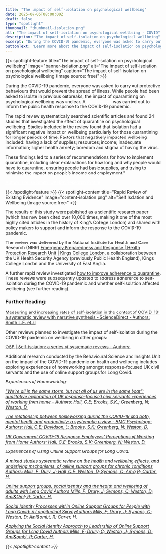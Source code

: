 ```yaml
---
title: "The impact of self-isolation on psychological wellbeing"
date: 2025-06-05T08:00:00Z
draft: false
type: "spotlight"
thumbnail: "thumbnail-isolation.png"
alt: "The impact of self-isolation on psychological wellbeing - COVID"
description: "The impact of self-isolation on psychological wellbeing"
excerpt: "During the COVID-19 pandemic, everyone was asked to carry out protective behaviours that would prevent the spread of illness. While people had been asked to isolate in previous outbreaks, the impact of quarantining on psychological wellbeing was unclear."
buttonText: "Learn more about the impact of self-isolation on psychological wellbeing"
---
```

{{< spotlight-feature title="The impact of self-isolation on psychological wellbeing" image="banner-isolation.png" alt="The impact of self-isolation on psychological wellbeing" caption="The impact of self-isolation on psychological wellbeing (Image source: free)" >}}
<p>During the COVID-19 pandemic, everyone was asked to carry out protective behaviours that would prevent the spread of illness.  While people had been asked to isolate in previous outbreaks, the impact of quarantining on psychological wellbeing was unclear.  A <a style="color:white;" href="https://www.thelancet.com/journals/lancet/article/PIIS0140-6736(20)30460-8/fulltext#:~:text=Most%20reviewed%20studies%20reported%20negative,%2C%20financial%20loss%2C%20and%20stigma" target="_blank">rapid review</a> was carried out to inform the public health response to the COVID-19 pandemic.</p>
<p>The rapid review systematically searched scientific articles and found 24 studies that investigated the effect of quarantine on psychological wellbeing.  Studies included in the review found that isolation had a significant negative impact on wellbeing particularly for those quarantining for longer periods of time.  Factors that negatively impacted wellbeing included:  having a lack of supplies; resources; income; inadequate information; higher health anxiety; boredom and stigma of having the virus.</p>
<p>These findings led to a series of recommendations for how to implement quarantine, including  clear explanations for how long and why people would have to quarantine, ensuring people had basic supplies, and  trying to minimise the impact on people’s income and employment."</p>
<p><a style="color:white;" href="https://researchportal.ukhsa.gov.uk/en/persons/louise-smith-2/publications/" target="_blank">Author: Louise Smith; UKHSA Research Profile</a></p>
{{< /spotlight-feature >}}
{{< spotlight-content title="Rapid Review of Existing Evidence" image="content-isolation.png" alt="Self Isolation and Wellbeing (Image source:free)" >}}
<p>The results of this study were published as a scientific research paper (which has now been cited over 10,000 times, making it one of the most highly cited articles in the history of King’s College London) and shared with policy makers to support and inform the response to the COVID-19 pandemic.</p>

<p>The review was delivered by the National Institute for Health and Care Research (NIHR) <a href="https://epr.hpru.nihr.ac.uk/" target="_blank">Emergency Preparedness and Response | Health Protection Research Unit | Kings College London</a>, a collaboration between the UK Health Security Agency (previously Public Health England), Kings College London and the University of East Anglia.</p>  

<p>A further rapid review investigated <a href="https://pubmed.ncbi.nlm.nih.gov/32334182/" target="_blank">how to improve adherence to quarantine</a>.
These reviews were subsequently updated to address adherence to self-isolation during the COVID-19 pandemic and whether self-isolation affected wellbeing (see further reading).</p>

<h3 class="red d-none d-lg-block">Further Reading:</h3>
<p><a href="https://www.sciencedirect.com/science/article/pii/S0033350624002269" target="_blank">Measuring and increasing rates of self-isolation in the context of COVID-19: a systematic review with narrative synthesis - ScienceDirect - Authors: Smith L.E. et.al</a></p>
<p>Other reviews planned to investigate the impact of self-isolation during the COVID-19 pandemic on wellbeing in other groups:</p>
<p><a href="https://osf.io/24rz3/" target="_blank">OSF | Self-isolation: a series of systematic reviews - Authors: </a></p>
<p>Additional research conducted by the Behavioural Science and Insights Unit on the impact of the COVID-19 pandemic on health and wellbeing includes exploring experiences of homeworking amongst response-focused UK civil servants and the use of online support groups for Long Covid.
<p><i>Experiences of Homeworking:<i></p>
<p><a href="https://link.springer.com/article/10.1186/s12889-025-21385-4" target="_blank">"We're all in the same storm, but not all of us are in the same boat": qualitative exploration of UK response-focused civil servants experiences of working from home - Authors: Hall, C.E; Brooks, S.K.; Greenberg, N; Weston, D.</a></p>
<p><a href="https://link.springer.com/article/10.1186/s40359-023-01221-3" target="_blank">The relationship between homeworking during the COVID-19 and both, mental health and productivity: a systematic review - BMC Psychology- Authors: Hall, C.E; Davidson, L; Brooks, S.K; Greenberg, N; Weston, D.</a></p>
<p><a href="https://journals.lww.com/joem/fulltext/2024/12000/uk_government_covid_19_response_employees_.25.aspx" target="_blank">UK Government COVID-19 Response Employees' Perceptions of Working from Home <i> Authors: Hall, C.E; Brooks, S.K; Greenberg, N; Weston, D.<i></a></p>
<p><i>Experiences of Using Online Support Groups for Long Covid:<i></p>
<p><a href="https://www.nature.com/articles/s44271-025-00217-6" target="_blank">A mixed studies systematic review on the health and wellbeing effects, and underlying mechanisms, of online support groups for chronic conditions <i>Authors: Mills, F; Dury, J; Hall, C.E; Weston, D; Symons, C; Aml&ouml;,R; Carter, H.<i></a></p>
<p><a href="https://onlinelibrary.wiley.com/doi/full/10.1002/casp.2849" target="_blank">Online support groups, social identity and the health and wellbeing of adults with Long Covid <i> Authors Mills, F; Drury, J; Symons, C; Weston, D; Aml&Oml;,R; Carter, H.</a> <i></p>
<p><a href="https://www.qeios.com/read/BYF1FU" target="_blank">Social Identity Processes within Online Support Groups for People with Long Covid: A Longitudinal Survey<i>Authors Mills, F; Drury, J; Symons, C; Weston, D; Aml&oml;t, R; Carter, H.<i></a></p>
<p><a href="https://osf.io/preprints/psyarxiv/pz5hn_v1" target="_blank">Applying the Social Identity Approach to Leadership of Online Support Groups for Long Covid Authors Mills, F; Drury; C; Weston, J; Symons, D; Aml&oml;t, R; Carter, H.</a> <i></p></a></p>

{{< /spotlight-content >}}

